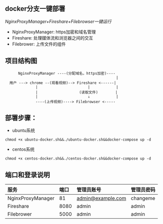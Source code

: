 ## docker分支一键部署

*NginxProxyManager+Fireshare+Filebrowser一键运行*
- NginxProxyManager: https加密和域名管理
- Fireshare: 处理媒体流和浏览器之间的交互
- Filebrower: 上传文件的组件

## 项目结构图
```
      NginxProxyManager ----(分配域名，https加密)----
                                                   |
  用户 ---> chrome --(观看视频)--> Fireshare <------|
              |                       |            |
              |                   (读取文件)        |
              |                       ↓            |
              ----(上传视频)----> Filebrowser <-----
```

## 部署步骤：

- ubuntu系统
```
chmod +x ubuntu-docker.sh&&./ubuntu-docker.sh&&docker-compose up -d
```
- centos系统
```
chmod +x centos-docker.sh&&./centos-docker.sh&&docker-compose up -d
```

## 端口和登录说明
| 服务 | 端口 | 管理员账号 | 管理员密码 |
|:--- |:--- |:--- |:--- |
| NginxProxyManager | 81 | admin@example.com | changeme |
| Fireshare | 8080 | admin | admin |
| Filebrower | 5000 | admin | admin |
